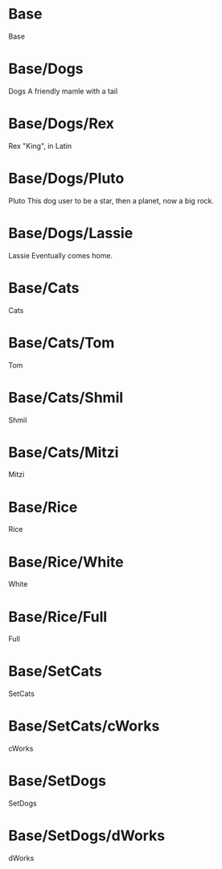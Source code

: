 # Base
Base


# Base/Dogs
Dogs
A friendly mamle with a tail

# Base/Dogs/Rex
Rex
"King", in Latin

# Base/Dogs/Pluto
Pluto
This dog user to be a star, then a planet, now a big rock.

# Base/Dogs/Lassie
Lassie
Eventually comes home.

# Base/Cats
Cats


# Base/Cats/Tom
Tom


# Base/Cats/Shmil
Shmil


# Base/Cats/Mitzi
Mitzi


# Base/Rice
Rice


# Base/Rice/White
White


# Base/Rice/Full
Full


# Base/SetCats
SetCats


# Base/SetCats/cWorks
cWorks


# Base/SetDogs
SetDogs


# Base/SetDogs/dWorks
dWorks


